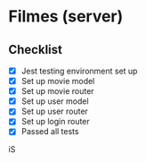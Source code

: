 # Filmes (server)

## Checklist

- [x] Jest testing environment set up
- [x] Set up movie model
- [x] Set up movie router
- [x] Set up user model
- [x] Set up user router
- [x] Set up login router
- [x] Passed all tests

iS
